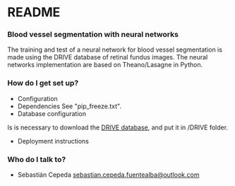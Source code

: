 # README #

### Blood vessel segmentation with neural networks

The training and test of a neural network for blood vessel segmentation is made using the DRIVE database of retinal fundus images. 
The neural networks implementation are based on Theano/Lasagne in Python. 

### How do I get set up? ###

* Configuration
* Dependencies
See "pip_freeze.txt". 
* Database configuration

Is is necessary to download the [DRIVE database](http://www.isi.uu.nl/Research/Databases/DRIVE/download.php), and put it in /DRIVE folder. 
* Deployment instructions

### Who do I talk to? ###

* Sebastián Cepeda [sebastian.cepeda.fuentealba@outlook.com](sebastian.cepeda.fuentealba@outlook.com)